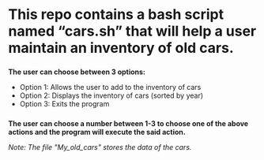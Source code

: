 # This repo contains a bash script named “cars.sh” that will help a user maintain an inventory of old cars.
 
###
**The user can choose between 3 options:**
- Option 1: Allows the user to add to the inventory of cars
- Option 2: Displays the inventory of cars (sorted by year)
- Option 3: Exits the program
###
**The user can choose a number between 1-3 to choose one of the above actions and the program will execute the said action.**

*Note: The file "My_old_cars" stores the data of the cars.*
